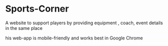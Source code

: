 # Sports-Corner
A website to support players by providing equipment , coach, event details in the same place

his web-app is mobile-friendly and works best in Google Chrome
